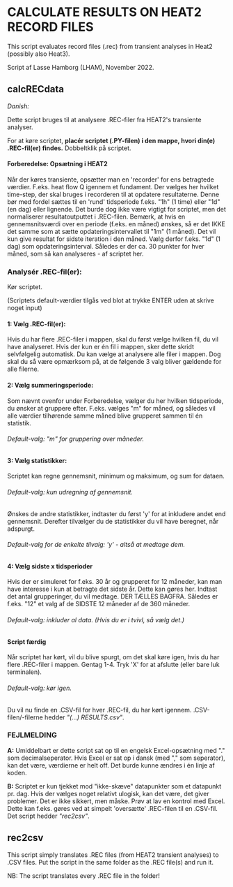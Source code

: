 # CALCULATE RESULTS ON HEAT2 RECORD FILES
This script evaluates record files (.rec) from transient analyses in Heat2 (possibly also Heat3).

Script af Lasse Hamborg (LHAM),
November 2022.

## calcRECdata
*Danish:*

Dette script bruges til at analysere .REC-filer fra HEAT2's transiente analyser.

For at køre scriptet, **placér scriptet (.PY-filen) i den mappe, hvori din(e) .REC-fil(er) findes.** Dobbeltklik på scriptet.

#### Forberedelse: Opsætning i HEAT2
Når der køres transiente, opsætter man en 'recorder' for ens betragtede værdier. F.eks. heat flow Q igennem et fundament.
Der vælges her hvilket time-step, der skal bruges i recorderen til at opdatere resultaterne. Denne bør med fordel sættes til en 'rund' tidsperiode f.eks. "1h" (1 time) eller "1d" (en dag) eller lignende.
Det burde dog ikke være vigtigt for scriptet, men det normaliserer resultatoutputtet i .REC-filen.
Bemærk, at hvis en gennemsnitsværdi over en periode (f.eks. en måned) ønskes, så er det IKKE det samme som at sætte opdateringsintervallet til "1m" (1 måned). Det vil kun give resultat for sidste iteration i den måned.
Vælg derfor f.eks. "1d" (1 dag) som opdateringsinterval. Således er der ca. 30 punkter for hver måned, som så kan analyseres - af scriptet her.

### Analysér .REC-fil(er):
Kør scriptet.

(Scriptets default-værdier tilgås ved blot at trykke ENTER uden at skrive noget input)

#### 1: Vælg .REC-fil(er):
Hvis du har flere .REC-filer i mappen, skal du først vælge hvilken fil, du vil have analyseret.
Hvis der kun er én fil i mappen, sker dette skridt selvfølgelig automatisk.
Du kan vælge at analysere alle filer i mappen. Dog skal du så være opmærksom på, at de følgende 3 valg bliver gældende for alle filerne.

#### 2: Vælg summeringsperiode:
Som nævnt ovenfor under Forberedelse, vælger du her hvilken tidsperiode, du ønsker at gruppere efter.
F.eks. vælges "m" for måned, og således vil alle værdier tilhørende samme måned blive grupperet sammen til én statistik.

###### Default-valg: "m" for gruppering over måneder.

#### 3: Vælg statistikker:
Scriptet kan regne gennemsnit, minimum og maksimum, og sum for dataen.

###### Default-valg: kun udregning af gennemsnit.

Ønskes de andre statistikker, indtaster du først 'y' for at inkludere andet end gennemsnit.
Derefter tilvælger du de statistikker du vil have beregnet, når adspurgt.

###### Default-valg for de enkelte tilvalg: 'y' - altså at medtage dem.

#### 4: Vælg sidste x tidsperioder
Hvis der er simuleret for f.eks. 30 år og grupperet for 12 måneder, kan man have interesse i kun at betragte det sidste år. Dette kan gøres her.
Indtast det antal grupperinger, du vil medtage.
DER TÆLLES BAGFRA. Således er f.eks. "12" et valg af de SIDSTE 12 måneder af de 360 måneder.

###### Default-valg: inkluder al data. (Hvis du er i tvivl, så vælg det.)

#### Script færdig
Når scriptet har kørt, vil du blive spurgt, om det skal køre igen, hvis du har flere .REC-filer i mappen. Gentag 1-4.
Tryk 'X' for at afslutte (eller bare luk terminalen).

###### Default-valg: kør igen.
Du vil nu finde en .CSV-fil for hver .REC-fil, du har kørt igennem.
.CSV-filen/-filerne hedder *"(...) RESULTS.csv"*.

### FEJLMELDING
**A:** Umiddelbart er dette script sat op til en engelsk Excel-opsætning med "." som decimalseperator.
Hvis Excel er sat op i dansk (med "," som seperator), kan det være, værdierne er helt off.
Det burde kunne ændres i én linje af koden. 

**B:** Scriptet er kun tjekket mod "ikke-skæve" datapunkter som et datapunkt pr. dag.
Hvis der vælges noget relativt ulogisk, kan det være, det giver problemer. Det er ikke sikkert, men måske.
Prøv at lav en kontrol med Excel. Dette kan f.eks. gøres ved at simpelt 'oversætte' .REC-filen til en .CSV-fil. Det script hedder *"rec2csv"*.

## rec2csv
This script simply translates .REC files (from HEAT2 transient analyses) to .CSV files.
Put the script in the same folder as the .REC file(s) and run it.

NB: The script translates every .REC file in the folder!
